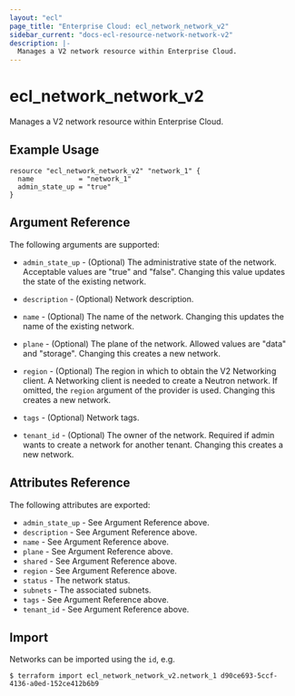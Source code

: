 ```yaml
---
layout: "ecl"
page_title: "Enterprise Cloud: ecl_network_network_v2"
sidebar_current: "docs-ecl-resource-network-network-v2"
description: |-
  Manages a V2 network resource within Enterprise Cloud.
---
```


# ecl\_network\_network\_v2

Manages a V2 network resource within Enterprise Cloud.

## Example Usage

```hcl
resource "ecl_network_network_v2" "network_1" {
  name           = "network_1"
  admin_state_up = "true"
}
```

## Argument Reference

The following arguments are supported:

* `admin_state_up` - (Optional) The administrative state of the network.
    Acceptable values are "true" and "false".
    Changing this value updates the state of the existing network.

* `description` - (Optional) Network description.

* `name` - (Optional) The name of the network. Changing this updates the name of
    the existing network.

* `plane` - (Optional) The plane of the network. 
    Allowed values are "data" and "storage".
    Changing this creates a new network.

* `region` - (Optional) The region in which to obtain the V2 Networking client.
    A Networking client is needed to create a Neutron network. If omitted, the
    `region` argument of the provider is used. Changing this creates a new
    network.

* `tags` - (Optional) Network tags.

* `tenant_id` - (Optional) The owner of the network. Required if admin wants to
    create a network for another tenant. Changing this creates a new network.

## Attributes Reference

The following attributes are exported:

* `admin_state_up` - See Argument Reference above.
* `description` - See Argument Reference above.
* `name` - See Argument Reference above.
* `plane` - See Argument Reference above.
* `shared` - See Argument Reference above.
* `region` - See Argument Reference above.
* `status` - The network status.
* `subnets` - The associated subnets.
* `tags` - See Argument Reference above.
* `tenant_id` - See Argument Reference above.

## Import

Networks can be imported using the `id`, e.g.

```
$ terraform import ecl_network_network_v2.network_1 d90ce693-5ccf-4136-a0ed-152ce412b6b9
```
